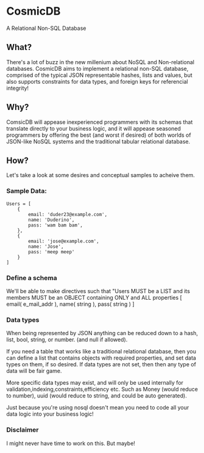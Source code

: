# CosmicDB

A Relational Non-SQL Database

## What?

There's a lot of buzz in the new millenium about NoSQL and Non-relational databases.  CosmicDB aims to implement a relational non-SQL database, comprised of the typical JSON representable hashes, lists and values, but also supports constraints for data types, and foreign keys for referencial integrity!

## Why?

ComsicDB will appease inexperienced programmers with its schemas that translate directly to your business logic, and it will appease seasoned programmers by offering the best (and worst if desired) of both worlds of JSON-like NoSQL systems and the traditional tabular relational database.

## How?

Let's take a look at some desires and conceptual samples to acheive them.

### Sample Data:
```
Users = [
	{
		email: 'duder23@example.com',
		name: 'Duderino',
		pass: 'wam bam bam', 
	},
	{
		email: 'jose@example.com',
		name: 'Jose',
		pass: 'meep meep'
	}
]
```

### Define a schema

We'll be able to make directives such that "Users MUST be a LIST and its members MUST be an OBJECT containing ONLY and ALL properties [ email( e_mail_addr ), name( string ), pass( string ) ]

### Data types

When being represented by JSON anything can be reduced down to a hash, list, bool, string, or number.  (and null if allowed).

If you need a table that works like a traditional relational database, then you can define a list that contains objects with required properties, and set data types on them, if so desired.  If data types are not set, then then any type of data will be fair game.

More specific data types may exist, and will only be used internally for validation,indexing,constraints,efficiency etc.  Such as Money (would reduce to number), uuid (would reduce to string, and could be auto generated).

Just because you're using nosql doesn't mean you need to code all your data logic into your business logic!


### Disclaimer

I might never have time to work on this.  But maybe!







